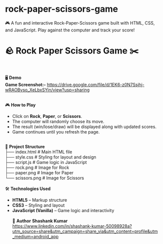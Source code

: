 # rock-paper-scissors-game
🎮 A fun and interactive Rock-Paper-Scissors game built with HTML, CSS, and JavaScript. Play against the computer and track your score!
<br/>
# 🪨 Rock Paper Scissors Game ✂️
<br/>

🖥️ **Demo**
<br/>
**Game Screenshot:-** https://drive.google.com/file/d/1EK6-z0N7Ssjhj-wRAOBvso_XeLbxSYin/view?usp=sharing
<br><br>

🎮 **How to Play**
<br/>
- Click on **Rock**, **Paper**, or **Scissors**.
  <br/>
- The computer will randomly choose its move.
  <br/>
- The result (win/lose/draw) will be displayed along with updated scores.
  <br/>
- Game continues until you refresh the page.
  <br/><br/>
  
📂 **Project Structure**
<br/>
├── index.html # Main HTML file
<br/>
├── style.css # Styling for layout and design
<br/>
├── script.js # Game logic in JavaScript
<br/>
├── rock.png # Image for Rock
<br/>
├── paper.png # Image for Paper
<br/>
└── scissors.png # Image for Scissors
<br><br>
🛠️ **Technologies Used**
<br/>
- **HTML5** – Markup structure
  <br>
- **CSS3** – Styling and layout
  <br>
- **JavaScript (Vanilla)** – Game logic and interactivity
 <br><br>
 🙌 **Author**
  **Shashank Kumar**
  <br/>
  https://www.linkedin.com/in/shashank-kumar-50098928a?utm_source=share&utm_campaign=share_via&utm_content=profile&utm_medium=android_app



